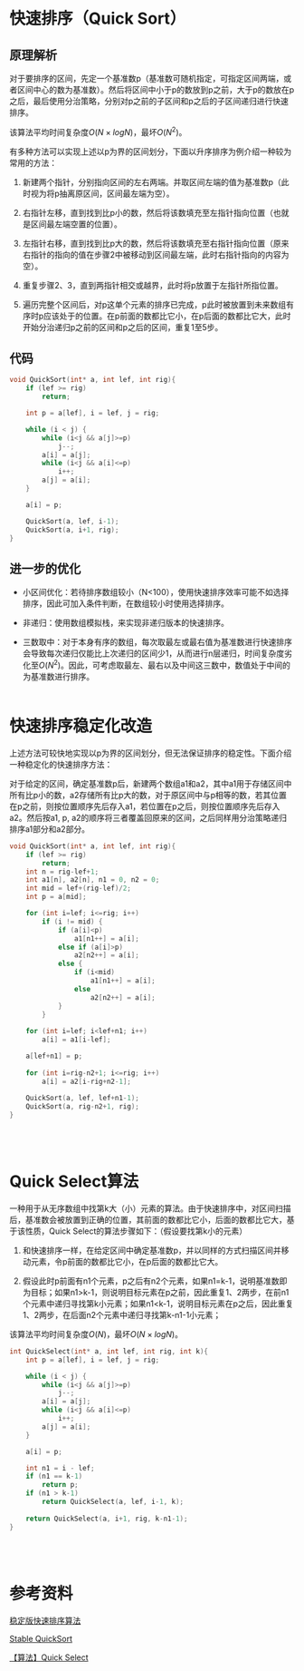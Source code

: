 # 快速排序（Quick Sort）
## 原理解析

对于要排序的区间，先定一个基准数p（基准数可随机指定，可指定区间两端，或者区间中心的数为基准数）。然后将区间中小于p的数放到p之前，大于p的数放在p之后，最后使用分治策略，分别对p之前的子区间和p之后的子区间递归进行快速排序。

该算法平均时间复杂度$O(N\times log N)$，最坏$O(N^2)$。

有多种方法可以实现上述以p为界的区间划分，下面以升序排序为例介绍一种较为常用的方法：

1. 新建两个指针，分别指向区间的左右两端。并取区间左端的值为基准数p（此时视为将p抽离原区间，区间最左端为空）。
   
2. 右指针左移，直到找到比p小的数，然后将该数填充至左指针指向位置（也就是区间最左端空置的位置）。

3. 左指针右移，直到找到比p大的数，然后将该数填充至右指针指向位置（原来右指针的指向的值在步骤2中被移动到区间最左端，此时右指针指向的内容为空）。

4. 重复步骤2、3，直到两指针相交或越界，此时将p放置于左指针所指位置。

5. 遍历完整个区间后，对p这单个元素的排序已完成，p此时被放置到未来数组有序时p应该处于的位置。在p前面的数都比它小，在p后面的数都比它大，此时开始分治递归p之前的区间和p之后的区间，重复1至5步。

## 代码
```cpp
void QuickSort(int* a, int lef, int rig){
    if (lef >= rig)
        return;

    int p = a[lef], i = lef, j = rig;

    while (i < j) {  
        while (i<j && a[j]>=p)
            j--;
        a[i] = a[j];  
        while (i<j && a[i]<=p)
            i++;
        a[j] = a[i];    
    }

    a[i] = p;

    QuickSort(a, lef, i-1);
    QuickSort(a, i+1, rig);
}
```

## 进一步的优化
- 小区间优化：若待排序数组较小（N<100），使用快速排序效率可能不如选择排序，因此可加入条件判断，在数组较小时使用选择排序。

- 非递归：使用数组模拟栈，来实现非递归版本的快速排序。
  
- 三数取中：对于本身有序的数组，每次取最左或最右值为基准数进行快速排序会导致每次递归仅能比上次递归的区间少1，从而进行n层递归，时间复杂度劣化至$O(N^2)$。因此，可考虑取最左、最右以及中间这三数中，数值处于中间的为基准数进行排序。
<br/><br/>

# 快速排序稳定化改造
上述方法可较快地实现以p为界的区间划分，但无法保证排序的稳定性。下面介绍一种稳定化的快速排序方法：

对于给定的区间，确定基准数p后，新建两个数组a1和a2，其中a1用于存储区间中所有比p小的数，a2存储所有比p大的数，对于原区间中与p相等的数，若其位置在p之前，则按位置顺序先后存入a1，若位置在p之后，则按位置顺序先后存入a2。然后按a1, p, a2的顺序将三者覆盖回原来的区间，之后同样用分治策略递归排序a1部分和a2部分。
```cpp
void QuickSort(int* a, int lef, int rig){
    if (lef >= rig) 
        return;
    int n = rig-lef+1;
    int a1[n], a2[n], n1 = 0, n2 = 0;
    int mid = lef+(rig-lef)/2;
    int p = a[mid];

    for (int i=lef; i<=rig; i++) 
        if (i != mid) {
            if (a[i]<p)
                a1[n1++] = a[i];
            else if (a[i]>p) 
                a2[n2++] = a[i];
            else {
                if (i<mid)
                    a1[n1++] = a[i];
                else 
                    a2[n2++] = a[i];
            }
        }
    
    for (int i=lef; i<lef+n1; i++)
        a[i] = a1[i-lef];

    a[lef+n1] = p;
    
    for (int i=rig-n2+1; i<=rig; i++)
        a[i] = a2[i-rig+n2-1];
    
    QuickSort(a, lef, lef+n1-1);
    QuickSort(a, rig-n2+1, rig);
}
```
<br/><br/>

# Quick Select算法
一种用于从无序数组中找第k大（小）元素的算法。由于快速排序中，对区间扫描后，基准数会被放置到正确的位置，其前面的数都比它小，后面的数都比它大，基于该性质，Quick Select的算法步骤如下：（假设要找第k小的元素）

1. 和快速排序一样，在给定区间中确定基准数p，并以同样的方式扫描区间并移动元素，令p前面的数都比它小，在p后面的数都比它大。

2. 假设此时p前面有n1个元素，p之后有n2个元素，如果n1=k-1，说明基准数即为目标；如果n1>k-1，则说明目标元素在p之前，因此重复1、2两步，在前n1个元素中递归寻找第k小元素；如果n1<k-1，说明目标元素在p之后，因此重复1、2两步，在后面n2个元素中递归寻找第k-n1-1小元素；

该算法平均时间复杂度$O(N)$，最坏$O(N\times log N)$。
```cpp
int QuickSelect(int* a, int lef, int rig, int k){
    int p = a[lef], i = lef, j = rig;

    while (i < j) {  
        while (i<j && a[j]>=p)
            j--;
        a[i] = a[j];  
        while (i<j && a[i]<=p)
            i++;
        a[j] = a[i];    
    }

    a[i] = p;

    int n1 = i - lef;
    if (n1 == k-1)
        return p;
    if (n1 > k-1)
        return QuickSelect(a, lef, i-1, k);
            
    return QuickSelect(a, i+1, rig, k-n1-1);
}
```
<br/><br/>

# 参考资料
[稳定版快速排序算法](https://bitjoy.net/2016/08/18/the-stable-quick-sort/)

[Stable QuickSort](https://www.geeksforgeeks.org/stable-quicksort/)

[【算法】Quick Select](https://www.cnblogs.com/LinMiaoJia/p/QuickSelect.html)
